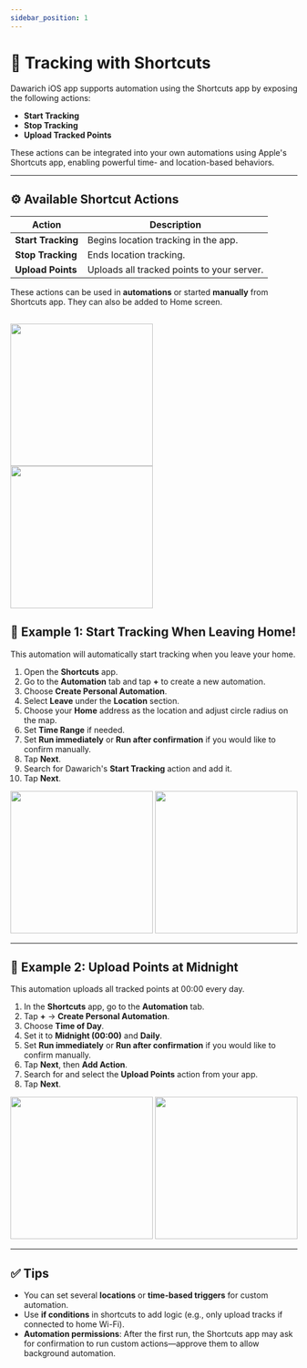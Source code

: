 ```yaml
---
sidebar_position: 1
---
```


# 📱 Tracking with Shortcuts

Dawarich iOS app supports automation using the Shortcuts app by exposing the following actions:

- **Start Tracking**
- **Stop Tracking**
- **Upload Tracked Points**

These actions can be integrated into your own automations using Apple's Shortcuts app, enabling powerful time- and location-based behaviors.

---

## ⚙️ Available Shortcut Actions

| Action               | Description                                       |
|----------------------|---------------------------------------------------|
| **Start Tracking**   | Begins location tracking in the app.              |
| **Stop Tracking**    | Ends location tracking.                           |
| **Upload Points**    | Uploads all tracked points to your server.        |

These actions can be used in **automations** or started **manually** from Shortcuts app. They can also be added to Home screen.

<img src="/img/shortcuts-actions.png" width="250" /> <img src="/img/shortcuts-homescreen.png" width="250" />
---

## 📍 Example 1: Start Tracking When Leaving Home!

This automation will automatically start tracking when you leave your home.

1. Open the **Shortcuts** app.
2. Go to the **Automation** tab and tap **+** to create a new automation.
3. Choose **Create Personal Automation**.
4. Select **Leave** under the **Location** section.
5. Choose your **Home** address as the location and adjust circle radius on the map.
6. Set **Time Range** if needed.
7. Set **Run immediately** or **Run after confirmation** if you would like to confirm manually.
8. Tap **Next**.
9. Search for Dawarich's **Start Tracking** action and add it.
10. Tap **Next**.

<img src="/img/shortcuts-location.png" width="250" /> <img src="/img/shortcuts-leave.png" width="250" />

---

## 🌙 Example 2: Upload Points at Midnight

This automation uploads all tracked points at 00:00 every day.

1. In the **Shortcuts** app, go to the **Automation** tab.
2. Tap **+** → **Create Personal Automation**.
3. Choose **Time of Day**.
4. Set it to **Midnight (00:00)** and **Daily**.
5. Set **Run immediately** or **Run after confirmation** if you would like to confirm manually.
6. Tap **Next**, then **Add Action**.
7. Search for and select the **Upload Points** action from your app.
8. Tap **Next**.

<img src="/img/shortcuts-time.png" width="250" /> <img src="/img/shortcuts-upload.png" width="250" />

---

## ✅ Tips

- You can set several **locations** or **time-based triggers** for custom automation.
- Use **if conditions** in shortcuts to add logic (e.g., only upload tracks if connected to home Wi-Fi).
- **Automation permissions**: After the first run, the Shortcuts app may ask for confirmation to run custom actions—approve them to allow background automation.
